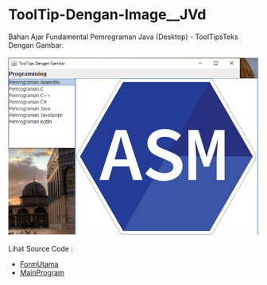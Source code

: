 # ToolTip-Dengan-Image__JVd
Bahan Ajar Fundamental Pemrograman Java (Desktop) - ToolTipsTeks Dengan Gambar.<br><br>
<img src="https://github.com/RizkyKhapidsyah/ToolTip-Dengan-Image__JVd/blob/master/result/001.png"><br><br>
Lihat Source Code :<br>
- <a href="https://github.com/RizkyKhapidsyah/ToolTip-Dengan-Image__JVd/blob/master/src/com/rizkykhapidsyah/FormUtama.java">FormUtama</a><br>
- <a href="https://github.com/RizkyKhapidsyah/ToolTip-Dengan-Image__JVd/blob/master/src/MainProgram.java">MainProgram</a>
